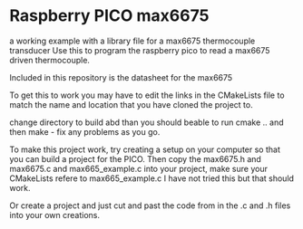 # Raspberry PICO max6675
a working example with a library file for a max6675 thermocouple transducer
Use this to program the raspberry pico to read a max6675 driven thermocouple.

Included in this repository is the datasheet for the max6675

To get this to work you may have to edit the links in the CMakeLists file to match the name and location that you have cloned the project to.

change directory to build abd than you should beable to run cmake .. and then make - fix any problems as you go.

To make this project work, try creating a setup on your computer so that you can build a project for the PICO.
Then copy the max6675.h and max6675.c and max665_example.c into your project, make sure your CMakeLists refere to max665_example.c
I have not tried this but that should work.

Or create a project and just cut and past the code from in the .c and .h files into your own creations.


